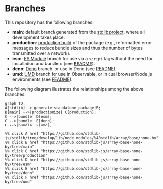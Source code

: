 <!--

@license Apache-2.0

Copyright (c) 2022 The Stdlib Authors.

Licensed under the Apache License, Version 2.0 (the "License");
you may not use this file except in compliance with the License.
You may obtain a copy of the License at

    http://www.apache.org/licenses/LICENSE-2.0

Unless required by applicable law or agreed to in writing, software
distributed under the License is distributed on an "AS IS" BASIS,
WITHOUT WARRANTIES OR CONDITIONS OF ANY KIND, either express or implied.
See the License for the specific language governing permissions and
limitations under the License.

-->

# Branches

This repository has the following branches:

-   **main**: default branch generated from the [stdlib project][stdlib-url], where all development takes place.
-   **production**: [production build][production-url] of the package (e.g., reformatted error messages to reduce bundle sizes and thus the number of bytes transmitted over a network).
-   **esm**: [ES Module][esm-url] branch for use via a `script` tag without the need for installation and bundlers (see [README][esm-readme]).
-   **deno**: [Deno][deno-url] branch for use in Deno (see [README][deno-readme]).
-   **umd**: [UMD][umd-url] branch for use in Observable, or in dual browser/Node.js environments (see [README][umd-readme]).

The following diagram illustrates the relationships among the above branches:

```mermaid
graph TD;
A[stdlib]-->|generate standalone package|B;
B[main] -->|productionize| C[production];
C -->|bundle| D[esm];
C -->|bundle| E[deno];
C -->|bundle| F[umd];

%% click A href "https://github.com/stdlib-js/stdlib/tree/develop/lib/node_modules/%40stdlib/array/base/none-by"
%% click B href "https://github.com/stdlib-js/array-base-none-by/tree/main"
%% click C href "https://github.com/stdlib-js/array-base-none-by/tree/production"
%% click D href "https://github.com/stdlib-js/array-base-none-by/tree/esm"
%% click E href "https://github.com/stdlib-js/array-base-none-by/tree/deno"
%% click F href "https://github.com/stdlib-js/array-base-none-by/tree/umd"
```

[stdlib-url]: https://github.com/stdlib-js/stdlib/tree/develop/lib/node_modules/%40stdlib/array/base/none-by
[production-url]: https://github.com/stdlib-js/array-base-none-by/tree/production
[deno-url]: https://github.com/stdlib-js/array-base-none-by/tree/deno
[deno-readme]: https://github.com/stdlib-js/array-base-none-by/blob/deno/README.md
[umd-url]: https://github.com/stdlib-js/array-base-none-by/tree/umd
[umd-readme]: https://github.com/stdlib-js/array-base-none-by/blob/umd/README.md
[esm-url]: https://github.com/stdlib-js/array-base-none-by/tree/esm
[esm-readme]: https://github.com/stdlib-js/array-base-none-by/blob/esm/README.md